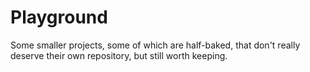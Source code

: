 # Playground

Some smaller projects, some of which are half-baked, that don't really deserve their own repository, but still worth keeping.
